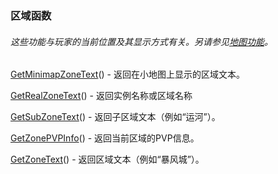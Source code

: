 ### 区域函数

###### 这些功能与玩家的当前位置及其显示方式有关。另请参见[地图功能](https://wow.gamepedia.com/World_of_Warcraft_API#Map_Functions)。

[GetMinimapZoneText](https://wow.gamepedia.com/API_GetMinimapZoneText)\(\) - 返回在小地图上显示的区域文本。

[GetRealZoneText](https://wow.gamepedia.com/API_GetRealZoneText)\(\) - 返回实例名称或区域名称

[GetSubZoneText](https://wow.gamepedia.com/API_GetSubZoneText)\(\) - 返回子区域文本（例如“运河”）。

[GetZonePVPInfo](https://wow.gamepedia.com/API_GetZonePVPInfo)\(\) - 返回当前区域的PVP信息。

[GetZoneText](https://wow.gamepedia.com/API_GetZoneText)\(\) - 返回区域文本（例如“暴风城”）。

